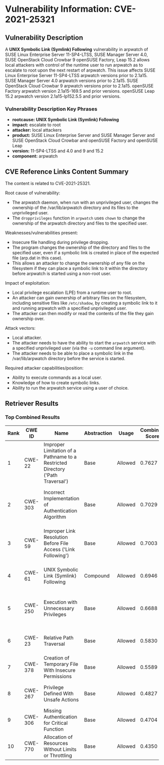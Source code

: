 # Vulnerability Information: CVE-2021-25321

## Vulnerability Description
A **UNIX Symbolic Link (Symlink) Following** vulnerability in arpwatch of SUSE Linux Enterprise Server 11-SP4-LTSS, SUSE Manager Server 4.0, SUSE OpenStack Cloud Crowbar 9 openSUSE Factory, Leap 15.2 allows local attackers with control of the runtime user to run arpwatch as to escalate to root upon the next restart of arpwatch. This issue affects SUSE Linux Enterprise Server 11-SP4-LTSS arpwatch versions prior to 2.1a15. SUSE Manager Server 4.0 arpwatch versions prior to 2.1a15. SUSE OpenStack Cloud Crowbar 9 arpwatch versions prior to 2.1a15. openSUSE Factory arpwatch version 2.1a15-169.5 and prior versions. openSUSE Leap 15.2 arpwatch version 2.1a15-lp152.5.5 and prior versions.

### Vulnerability Description Key Phrases
- **rootcause:** **UNIX Symbolic Link (Symlink) Following**
- **impact:** escalate to root
- **attacker:** local attackers
- **product:** SUSE Linux Enterprise Server and SUSE Manager Server and SUSE OpenStack Cloud Crowbar and openSUSE Factory and openSUSE Leap
- **version:** 11-SP4-LTSS and 4.0 and 9 and 15.2
- **component:** arpwatch

## CVE Reference Links Content Summary
The content is related to CVE-2021-25321.

Root cause of vulnerability:
- The arpwatch daemon, when run with an unprivileged user, changes the ownership of the /var/lib/arpwatch directory and its files to the unprivileged user.
- The `dropprivileges` function in `arpwatch` uses `chown` to change the ownership of the arpwatch directory and files to the specified user.

Weaknesses/vulnerabilities present:
- Insecure file handling during privilege dropping.
- The program changes the ownership of the directory and files to the specified user, even if a symbolic link is created in place of the expected file (arp.dat in this case).
- This allows an attacker to change the ownership of any file on the filesystem if they can place a symbolic link to it within the directory before arpwatch is started using a non-root user.

Impact of exploitation:
- Local privilege escalation (LPE) from a runtime user to root.
- An attacker can gain ownership of arbitrary files on the filesystem, including sensitive files like `/etc/shadow`, by creating a symbolic link to it and running arpwatch with a specified unprivileged user.
- The attacker can then modify or read the contents of the file they gain ownership over.

Attack vectors:
- Local attacker.
- The attacker needs to have the ability to start the `arpwatch` service with a specified unprivileged user (via the `-u` command line argument).
- The attacker needs to be able to place a symbolic link in the /var/lib/arpwatch directory before the service is started.

Required attacker capabilities/position:
- Ability to execute commands as a local user.
- Knowledge of how to create symbolic links.
- Ability to run the arpwatch service using a user of choice.

## Retriever Results

### Top Combined Results

| Rank | CWE ID | Name | Abstraction | Usage | Combined Score | Retrievers | Individual Scores |
|------|--------|------|-------------|-------|---------------|------------|-------------------|
| 1 | CWE-22 | Improper Limitation of a Pathname to a Restricted Directory ('Path Traversal') | Base | Allowed | 0.7627 | dense, sparse, graph | dense: 0.554, sparse: 0.467, graph: 0.611 |
| 2 | CWE-303 | Incorrect Implementation of Authentication Algorithm | Base | Allowed | 0.7029 | dense, sparse, graph | dense: 0.504, sparse: 0.456, graph: 0.531 |
| 3 | CWE-59 | Improper Link Resolution Before File Access ('Link Following') | Base | Allowed | 0.7003 | dense, sparse, graph | dense: 0.526, sparse: 0.411, graph: 0.565 |
| 4 | CWE-61 | UNIX Symbolic Link (Symlink) Following | Compound | Allowed | 0.6946 | dense, sparse | dense: 0.661, sparse: 1.000 |
| 5 | CWE-250 | Execution with Unnecessary Privileges | Base | Allowed | 0.6688 | dense, sparse, graph | dense: 0.541, sparse: 0.362, graph: 0.533 |
| 6 | CWE-23 | Relative Path Traversal | Base | Allowed | 0.5830 | sparse, graph | sparse: 0.468, graph: 0.882 |
| 7 | CWE-378 | Creation of Temporary File With Insecure Permissions | Base | Allowed | 0.5589 | sparse, graph | sparse: 0.457, graph: 0.832 |
| 8 | CWE-267 | Privilege Defined With Unsafe Actions | Base | Allowed | 0.4827 | dense, sparse | dense: 0.505, sparse: 0.402 |
| 9 | CWE-306 | Missing Authentication for Critical Function | Base | Allowed | 0.4704 | dense, sparse | dense: 0.512, sparse: 0.374 |
| 10 | CWE-770 | Allocation of Resources Without Limits or Throttling | Base | Allowed | 0.4350 | sparse, graph | sparse: 0.366, graph: 0.631 |

